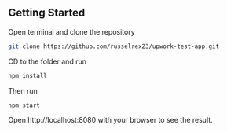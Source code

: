 ## Getting Started

Open terminal and clone the repository

```bash
git clone https://github.com/russelrex23/upwork-test-app.git
```

CD to the folder and run

```bash
npm install
```

Then run

```bash
npm start
```

Open http://localhost:8080 with your browser to see the result.
